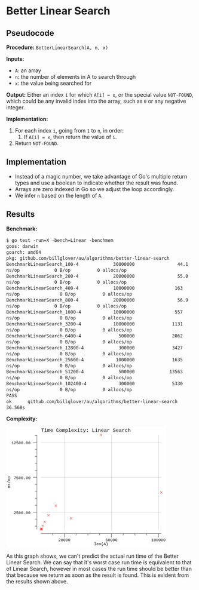 # Better Linear Search

## Pseudocode

**Procedure:** `BetterLinearSearch(A, n, x)`

**Inputs:**

* `A`: an array
* `n`: the number of elements in A to search through
* `x`: the value being searched for

**Output:** Either an index `i` for which `A[i] = x`, or the special value `NOT-FOUND`, which could be any invalid index into the array, such as `0` or any negative integer.

**Implementation:**

1. For each index `i`, going from `1` to `n`, in order:
   1. If `A[i] = x`, then return the value of `i`.
2. Return `NOT-FOUND`.

## Implementation

* Instead of a magic number, we take advantage of Go's multiple return types and use a boolean to indicate whether the result was found.
* Arrays are zero indexed in Go so we adjust the loop accordingly.
* We infer `n` based on the length of `A`.

## Results

**Benchmark:**


```plain
$ go test -run=X -bench=Linear -benchmem
goos: darwin
goarch: amd64
pkg: github.com/billglover/au/algorithms/better-linear-search
BenchmarkLinearSearch_100-4             30000000                44.1 ns/op             0 B/op          0 allocs/op
BenchmarkLinearSearch_200-4             20000000                55.0 ns/op             0 B/op          0 allocs/op
BenchmarkLinearSearch_400-4             10000000               163 ns/op               0 B/op          0 allocs/op
BenchmarkLinearSearch_800-4             20000000                56.9 ns/op             0 B/op          0 allocs/op
BenchmarkLinearSearch_1600-4            10000000               557 ns/op               0 B/op          0 allocs/op
BenchmarkLinearSearch_3200-4            10000000              1131 ns/op               0 B/op          0 allocs/op
BenchmarkLinearSearch_6400-4              500000              2062 ns/op               0 B/op          0 allocs/op
BenchmarkLinearSearch_12800-4             300000              3427 ns/op               0 B/op          0 allocs/op
BenchmarkLinearSearch_25600-4            1000000              1635 ns/op               0 B/op          0 allocs/op
BenchmarkLinearSearch_51200-4             500000             13563 ns/op               0 B/op          0 allocs/op
BenchmarkLinearSearch_102400-4            300000              5330 ns/op               0 B/op          0 allocs/op
PASS
ok      github.com/billglover/au/algorithms/better-linear-search        36.568s
```

**Complexity:**

![Time Complexity: Linear Search](complexity_time.png)

As this graph shows, we can't predict the actual run time of the Better Linear Search. We can say that it's worst case run time is equivalent to that of Linear Search, however in most cases the run time should be better than that because we return as soon as the result is found. This is evident from the results shown above.